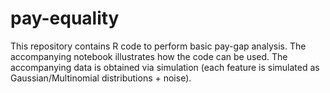 # pay-equality
This repository contains R code to perform basic pay-gap analysis. The accompanying notebook illustrates how the code can be used. The accompanying data is obtained via simulation (each feature is simulated as Gaussian/Multinomial distributions + noise).
